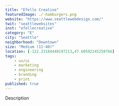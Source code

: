 ```yaml
---
title: "Efelle Creative"
featuredImage: ./-hamburgers.png
website: "https://www.seattlewebdesign.com/"
twit: "seattlewebsites"
inst: "efellecreative"
category: "E"
city: "Seattle"
neighborhood: "Downtown"
size: "Medium (11-40)"
location: [-122.33184440197213,47.60592245259766]
tags:
    - ux/ui
    - marketing
    - engineering
    - branding
    - print
published: true
---
```


Description
